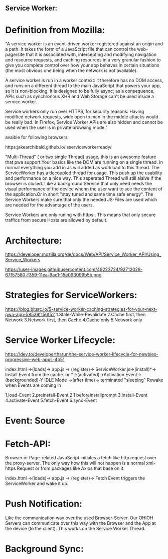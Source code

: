 ## Service Worker:

# Definition from Mozilla:
"A service worker is an event-driven worker registered against an origin and a path. It takes the form of a JavaScript file that can control the web-page/site that it is associated with, intercepting and modifying navigation and resource requests, and caching resources in a very granular fashion to give you complete control over how your app behaves in certain situations (the most obvious one being when the network is not available).

A service worker is run in a worker context: it therefore has no DOM access, and runs on a different thread to the main JavaScript that powers your app, so it is non-blocking. It is designed to be fully async; as a consequence, APIs such as synchronous XHR and Web Storage can't be used inside a service worker.

Service workers only run over HTTPS, for security reasons. Having modified network requests, wide open to man in the middle attacks would be really bad. In Firefox, Service Worker APIs are also hidden and cannot be used when the user is in private browsing mode."

avaible for following browsers:

https:jakearchibald.github.io/isserviceworkerready/


 "Multi-Thread" ( or two single Thread)  usage, this is an awesome feature that pwa support.Your basics like the DOM are running on a single thread. In normal everything you add in Js will added as workload to this thread. The ServiceWorker has a decoupled thread for usage. This push up the usability and performance on a nice way. This seperated Thread will still alaive if the browser is closed. Like a background Service that only need needs the visaul performance of the device whenn the user want to see the content of the application.Or in short "stay tuned and same time safe energy".
The Service Workers make sure that only the needed JS-Files are used which are needed for the advantage of the users.

Service Workers are only runing with https:. This means that only secure traffics from secure Hosts are allowed by default.

# Architecture:
https://developer.mozilla.org/de/docs/Web/API/Service_Worker_API/Using_Service_Workers

https://user-images.githubusercontent.com/49223724/92712028-67f57580-f359-11ea-9ac1-15e093099b5b.png

# Strategies for ServiceWorkers:
https://blog.bitsrc.io/5-service-worker-caching-strategies-for-your-next-pwa-app-58539f156f52
1.Stale-While-Revalidate
2.Cache first, then Network
3.Network first, then Cache
4.Cache only
5.Network only

# Service Worker Lifecycle:
https://dev.to/developertharun/the-service-worker-lifecycle-for-newbies-progressive-web-apps-4b51

index.html ->(loads)-> app.js -> (register)-> ServiceWorker.js->(install)*-> Install Event from the cache. or *->(activated)->Activation Event->(backgrounded)-Y IDLE Mode ->(after time)-> terminated "sleeping" Rewake when Events are coming in

1.load-Event
2.preinstall-Event
2.1 beforeinstallprompt
3.install-Event
4.activate-Event
5.fetch-Event
6.sync-Event



# Event: Source

# Fetch-API: 
Browser or Page-related JavaScript initiales a fetch like http request over the proxy-server.
The only way how this will not happen is a normal xml-https Request or from packages like Axios that base on it.

index.html ->(loads)-> app.js -> (register)-> Fetch Event triggers the ServiceWorker and wake it up.

# Push Notification:
Like the communication way over the used Browser-Server. Our OHIOH Servers can communicate over this way with the Browser and the App at the device (to the client).
This works on the Service Worker Thread.





# Background Sync:

